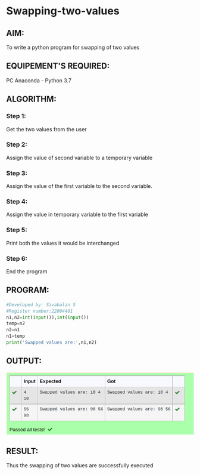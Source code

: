 # Swapping-two-values
## AIM:
To write a python program for swapping of two values
## EQUIPEMENT'S REQUIRED: 
PC
Anaconda - Python 3.7
## ALGORITHM: 
### Step 1:
Get the two values from the user
### Step 2: 
Assign the value of second variable to a temporary variable 
### Step 3: 
Assign the value of the first variable to the second variable.
### Step 4:  
Assign the value in temporary variable to the first variable
### Step 5: 
Print both the values it would be interchanged
### Step 6: 
End the program
## PROGRAM:
```python
#Developed by: Sivabalan S
#Register number:22004401
n1,n2=int(input()),int(input())
temp=n2
n2=n1
n1=temp
print('Swapped values are:',n1,n2)
```

## OUTPUT:
![output](/output1.png)


## RESULT:
Thus the swapping of two values are successfully executed



